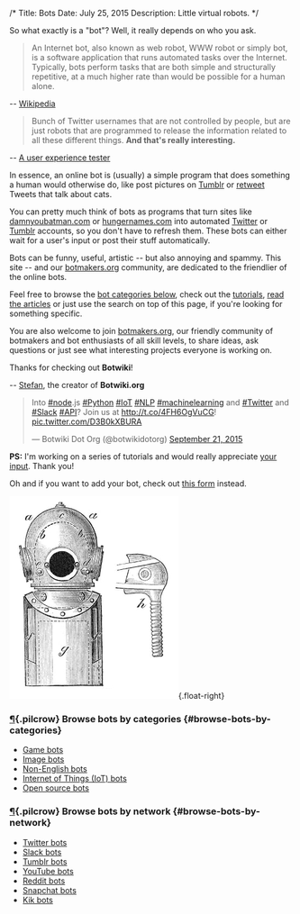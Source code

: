 /*
Title: Bots
Date: July 25, 2015
Description: Little virtual robots.
*/

So what exactly is a "bot"? Well, it really depends on who you ask.

> An Internet bot, also known as web robot, WWW robot or simply bot, is a software application that runs automated tasks over the Internet. Typically, bots perform tasks that are both simple and structurally repetitive, at a much higher rate than would be possible for a human alone.

-- [Wikipedia](https://en.wikipedia.org/wiki/Internet_bot)

> Bunch of Twitter usernames that are not controlled by people, but are just robots that are programmed to release the information related to all these different things. **And that's really interesting.**

-- [A user experience tester](http://peek.usertesting.com/result/20922996954524)

In essence, an online bot is (usually) a simple program that does something a human would otherwise do, like post pictures on [Tumblr](https://www.tumblr.com/) or [retweet](https://twitter.com/) Tweets that talk about cats.

You can pretty much think of bots as programs that turn sites like [damnyoubatman.com](http://damnyoubatman.com/) or [hungernames.com](http://hungernames.com/) into automated [Twitter](https://twitter.com/) or [Tumblr](https://www.tumblr.com/) accounts, so you don't have to refresh them. These bots can either wait for a user's input or post their stuff automatically.

Bots can be funny, useful, artistic -- but also annoying and spammy. This site -- and our [botmakers.org](https://botmakers.org/) community, are dedicated to the friendlier of the online bots.

Feel free to browse the [bot categories below](#browse-bots-by-categories), check out the [tutorials](/tutorials/), [read the articles](/articles/) or just use the search on top of this page, if you're looking for something specific.

You are also welcome to join [botmakers.org](https://botmakers.org/), our friendly community of botmakers and bot enthusiasts of all skill levels, to share ideas, ask questions or just see what interesting projects everyone is working on.

Thanks for checking out **Botwiki**!

-- [Stefan](https://twitter.com/fourtonfish), the creator of **Botwiki.org**

<blockquote class="twitter-tweet" data-cards="hidden" lang="en"><p lang="en" dir="ltr">Into <a href="https://twitter.com/hashtag/node?src=hash">#node</a>.js <a href="https://twitter.com/hashtag/Python?src=hash">#Python</a> <a href="https://twitter.com/hashtag/IoT?src=hash">#IoT</a> <a href="https://twitter.com/hashtag/NLP?src=hash">#NLP</a> <a href="https://twitter.com/hashtag/machinelearning?src=hash">#machinelearning</a> and <a href="https://twitter.com/hashtag/Twitter?src=hash">#Twitter</a> and <a href="https://twitter.com/hashtag/Slack?src=hash">#Slack</a> <a href="https://twitter.com/hashtag/API?src=hash">#API</a>? Join us at <a href="http://t.co/4FH6OgVuCG">http://t.co/4FH6OgVuCG</a>! <a href="http://t.co/D3B0kXBURA">pic.twitter.com/D3B0kXBURA</a></p>&mdash; Botwiki Dot Org (@botwikidotorg) <a href="https://twitter.com/botwikidotorg/status/645962600363241472">September 21, 2015</a></blockquote>  

<script async src="//platform.twitter.com/widgets.js" charset="utf-8"></script>


**PS:** I'm working on a series of tutorials and would really appreciate [your input](https://botwiki.org/survey/botmaking-01). Thank you!

Oh and if you want to add your bot, check out [this form](https://botwiki.org/submit-your-bot) instead.

![Diving gear -- kind of looks like an old school robot](/content/images/illustrations/diving-gear.jpg){.float-right}

### [¶](#browse-bots-by-categories){.pilcrow} Browse bots by categories {#browse-bots-by-categories}

- [Game bots](/tag/game)
- [Image bots](/tag/images)
- [Non-English bots](/tag/non-english)
- [Internet of Things (IoT) bots](/bots/iot)
- [Open source bots](/tag/opensource)

### [¶](#browse-bots-by-network){.pilcrow} Browse bots by network {#browse-bots-by-network}

- [Twitter bots](/bots/twitterbots)
- [Slack bots](/bots/slackbots)
- [Tumblr bots](/bots/tumblr-bots)
- [YouTube bots](/bots/youtube-bots)
- [Reddit bots](/bots/redditbots)
- [Snapchat bots](/tag/snapchatbot)
- [Kik bots](/tag/kikbot)
